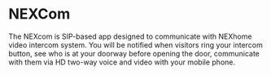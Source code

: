 # NEXCom
The NEXcom is  SIP-based app designed to communicate with NEXhome video intercom system.  You will be notified when visitors ring your intercom button, see who is at your doorway before opening the door, communicate with them via HD two-way voice and video with your mobile phone.
